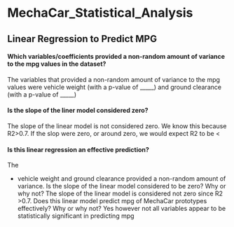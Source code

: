 # MechaCar_Statistical_Analysis
## Linear Regression to Predict MPG
#### Which variables/coefficients provided a non-random amount of variance to the mpg values in the dataset?
The variables that provided a non-random amount of variance to the mpg values were vehicle weight (with a p-value of _____) and ground clearance (with a p-value of _____)

#### Is the slope of the liner model considered zero?
The slope of the linear model is not considered zero. We know this because R2>0.7. If the slop were zero, or around zero, we would expect R2 to be < 

#### Is this linear regression an effective prediction?
The 
- vehicle weight and ground clearance provided a non-random amount of variance.
Is the slope of the linear model considered to be zero? Why or why not?
The slope of the linear model is considered not zero since R2 >0.7.
Does this linear model predict mpg of MechaCar prototypes effectively? Why or why not?
Yes however not all variables appear to be statistically significant in predicting mpg
